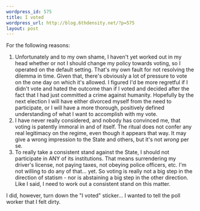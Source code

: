 ```yaml
--- 
wordpress_id: 575
title: I voted
wordpress_url: http://blog.6thdensity.net/?p=575
layout: post
---
```

For the following reasons:
<ol>
	<li>Unfortunately and to my own shame, I haven't yet worked out in my head whether or not I should change my policy towards voting, so I operated on the default setting. That's my own fault for not resolving the dilemma in time. Given that, there's obviously a lot of pressure to vote on the one day on which it's allowed. I figured I'd be more regretful if I didn't vote and hated the outcome than if I voted and decided after the fact that I had just committed a crime against humanity. Hopefully by the next election I will have either divorced myself from the need to participate, or I will have a more thorough, positively defined understanding of what I want to accomplish with my vote.</li>
	<li>I have never really considered, and nobody has convinced me, that voting is patently immoral in and of itself. The ritual does not confer any real legitimacy on the regime, even though it appears that way. It may give a wrong impression to the State and others, but it's not <em>wrong</em> per se.</li>
	<li>To really take a consistent stand against the State, I should not participate in ANY of its institutions. That means surrendering my driver's license, not paying taxes, not obeying police officers, etc. I'm not willing to do any of that... yet. So voting is really not a big step in the direction of statism - nor is abstaining a big step in the other direction. Like I said, I need to work out a consistent stand on this matter.</li>
</ol>
I did, however, turn down the "I voted" sticker... I wanted to tell the poll worker that I felt dirty.
